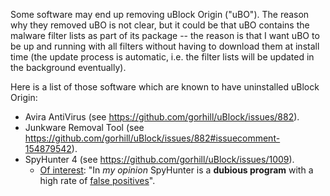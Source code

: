 Some software may end up removing uBlock Origin ("uBO"). The reason why they removed uBO is not clear, but it could be that uBO contains the malware filter lists as part of its package -- the reason is that I want uBO to be up and running with all filters without having to download them at install time (the update process is automatic, i.e. the filter lists will be updated in the background eventually).

Here is a list of those software which are known to have uninstalled uBlock Origin:

- Avira AntiVirus (see https://github.com/gorhill/uBlock/issues/882).
- Junkware Removal Tool (see https://github.com/gorhill/uBlock/issues/882#issuecomment-154879542).
- SpyHunter 4 (see https://github.com/gorhill/uBlock/issues/1009).
    - [Of interest](http://www.bleepingcomputer.com/forums/t/550005/spyhunter-vs-malwarebytes-vs-iobit/#entry3491488): "In _my opinion_ SpyHunter is a **dubious program** with a high rate of [false positives](http://antivirus.about.com/library/glossary/bldef-false.htm)".
